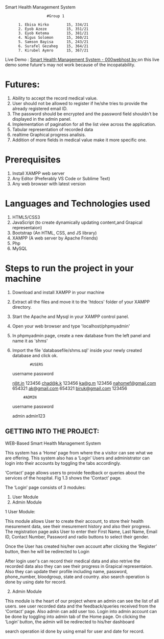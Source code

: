  Smart Health Management System 

                     
                       #Group 1
                       
          1. Ebisa Hirko        15, 334/21
          2. Eyob Azeze         15, 351/21
          3. Eyob Ketema        15, 381/21
          4. Nigus Solomon      15, 360/21
          5. Samson Bayisa      15, 243/21
          6. Surafel Gezaheg    15, 364/21
          7. Kirubel Aymro      15, 367/21

Live Demo : [Smart Health Management System - 000webhost by ](https://shmsg1.000webhostapp.com/)
on this live demo some future's may not work because of the incopatability.

# Futures:

1. Ability to accept the record medical value.
2. User should not be allowed to register if he/she tries to provide the already registered email ID.
3. The password should be encrypted and the password field shouldn't be displayed in the admin panel.
4. Implementation of pagination for all the list view across the application.
5. Tabular representation of recorded data
6. realtime Graphical progress analisis.
7. Addition of more fields in medical value make it more specific one.


  # Prerequisites

1. Install XAMPP web server
2. Any Editor (Preferably VS Code or Sublime Text)
3. Any web browser with latest version


# Languages and Technologies used

1. HTML5/CSS3
2. JavaScript (to create dynamically updating content,and Grapical representaion)
3. Bootstrap (An HTML, CSS, and JS library)
4. XAMPP (A web server by Apache Friends)
5. Php
6. MySQL 


# Steps to run the project in your machine

1. Download and install XAMPP in your machine
2. Extract all the files and move it to the 'htdocs' folder of your XAMPP directory.
3. Start the Apache and Mysql in your XAMPP control panel.
4. Open your web browser and type 'localhost/phpmyadmin'
5. In phpmyadmin page, create a new database from the left panel and name it as 'shms'
6. Import the file 'databasefile/shms.sql' inside your newly created database and click ok.


               #USERS

    username                        password

    r@t.in                          123456
    chad@k.k                        123456
    ka@g.m                          123456
    nahomef@gmail.com               654321
    ak@gmail.com                    654321
    biruk@gmail.com                 123456

    
            #ADMIN

    username                      password

    admin                         admin123


## GETTING INTO THE PROJECT:
WEB-Based Smart Health Management System 

 This system has a ‘Home’ page from where the a visitor can see what we are offering.
 This system also has a ‘Login’ Users and administrator can login into their accounts by toggling the tabs accordingly.

‘Contact’ page allows users to provide feedback or queries about the services of the hospital. Fig 1.3 shows the ‘Contact’ page.

The ‘Login’ page consists of 3 modules:
1. User Module
2. Admin Module

1 User Module:

This module allows User to create their account, to store their health mesurement data, see their mesurement history and also their progress.
The registration page asks User to enter their First Name, Last Name, Email ID, Contact Number, Password and radio buttons to select their gender.

Once the User has created his/her own account after clicking the ‘Register’ button, then he will be redirected to Login

After login user's can record their medical data and also retrive the recorded data also they can see their progress in Grapical representaion.
Also they can update their profile including name, password, phone_number, bloodgroup, state and country.
also search operation is done by using date for record.

2. Admin Module

This module is the heart of our project where an admin can see the list of all users. see user recorded data and the feedback/queries received from the ‘Contact’ page. Also admin can add user too. 
Login into admin account can be done by toggling into admin tab of the Home page.
On clicking the ‘Login’ button, the admin will be redirected to his/her dashboard

search operation id done by using email for user and date for record.